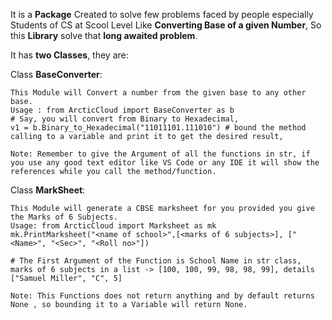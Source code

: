 It is a **Package** Created to solve few problems faced by people especially Students of CS at Scool Level Like **Converting Base of a given Number**, So this **Library** solve that **long awaited problem**. 

It has **two Classes**, they are:

Class **BaseConverter**:

```
This Module will Convert a number from the given base to any other base.
Usage : from ArcticCloud import BaseConverter as b
# Say, you will convert from Binary to Hexadecimal,
v1 = b.Binary_to_Hexadecimal("11011101.111010") # bound the method calling to a variable and print it to get the desired result, 

Note: Remember to give the Argument of all the functions in str, if you use any good text editor like VS Code or any IDE it will show the references while you call the method/function. 
```

Class **MarkSheet**: 

```
This Module will generate a CBSE marksheet for you provided you give the Marks of 6 Subjects.
Usage: from ArcticCloud import Marksheet as mk
mk.PrintMarksheet("<name of school>",[<marks of 6 subjects>], ["<Name>", "<Sec>", "<Roll no>"])

# The First Argument of the Function is School Name in str class, marks of 6 subjects in a list -> [100, 100, 99, 98, 98, 99], details ["Samuel Miller", "C", 5]

Note: This Functions does not return anything and by default returns None , so bounding it to a Variable will return None.
```
